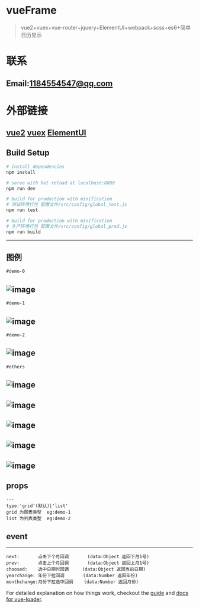 # vueFrame

> vue2+vuex+vue-router+jquery+ElementUI+webpack+scss+es6+简单日历显示

# 联系
Email:1184554547@qq.com
---
# 外部链接
<a href="https://cn.vuejs.org/">vue2</a>
<a href="http://vuex.vuejs.org/">vuex</a>
<a href="http://element.eleme.io/#/zh-CN">ElementUI</a>
---
## Build Setup

``` bash
# install dependencies
npm install

# serve with hot reload at localhost:8080
npm run dev

# build for production with minification
# 测试环境打包 配置文件/src/config/global_test.js
npm run test

# build for production with minification
# 生产环境打包 配置文件/src/config/global_prod.js
npm run build
```
---
## 图例
	#demo-0
![image](https://github.com/zfdai/vueFrame-datetimeshow/raw/master/screenshots/demo-0.png)
---
	#demo-1
![image](https://github.com/zfdai/vueFrame-datetimeshow/raw/master/screenshots/demo-1.png)
---
	#demo-2
![image](https://github.com/zfdai/vueFrame-datetimeshow/raw/master/screenshots/demo-2.png)
---
	#others
![image](https://github.com/zfdai/vueFrame-datetimeshow/raw/master/screenshots/demo-3.png)
---
![image](https://github.com/zfdai/vueFrame-datetimeshow/raw/master/screenshots/demo-4.png)
---
![image](https://github.com/zfdai/vueFrame-datetimeshow/raw/master/screenshots/demo-5.png)
---
![image](https://github.com/zfdai/vueFrame-datetimeshow/raw/master/screenshots/demo-6.png)
---
![image](https://github.com/zfdai/vueFrame-datetimeshow/raw/master/screenshots/demo-7.png)
---
## props
```
---
type:'grid'(默认)|'list' 
grid 为图表类型 	eg:demo-1
list 为列表类型	eg:demo-2
```
## event
---
```
next:		点击下个月回调	      (data:Object 返回下月1号)    
prev:		点击上个月回调	      (data:Object 返回上月1号)	 
choosed:	选中日期时回调     (data:Object 返回当前日期)	
yearchange:	年份下拉回调		 (data:Number 返回年份)		
monthchange:月份下拉选中回调	(data:Number 返回月份)
```

For detailed explanation on how things work, checkout the [guide](http://vuejs-templates.github.io/webpack/) and [docs for vue-loader](http://vuejs.github.io/vue-loader).
